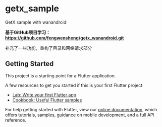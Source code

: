 # getx_sample

GetX sample with wanandroid

**基于GitHub项目学习：https://github.com/fengwensheng/getx_wanandroid.git**

补充了一些功能，重构了目录和网络请求部分

## Getting Started

This project is a starting point for a Flutter application.

A few resources to get you started if this is your first Flutter project:

- [Lab: Write your first Flutter app](https://flutter.dev/docs/get-started/codelab)
- [Cookbook: Useful Flutter samples](https://flutter.dev/docs/cookbook)

For help getting started with Flutter, view our
[online documentation](https://flutter.dev/docs), which offers tutorials,
samples, guidance on mobile development, and a full API reference.
